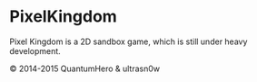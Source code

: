 # PixelKingdom
Pixel Kingdom is a 2D sandbox game, which is still under heavy development.





© 2014-2015 QuantumHero & ultrasn0w
